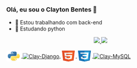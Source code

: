 ### Olá, eu sou o Clayton Bentes 👋

- 🔭 Estou trabalhando com back-end
- 🌱 Estudando python


<div align="center">
  <a href="https://github.com/claytonbentes">
  <img height="180em" src="https://github-readme-stats.vercel.app/api?username=claytonbentes&show_icons=true&theme=tokyonight&include_all_commits=true&count_private=true"/>
  <img height="180em" src="https://github-readme-stats.vercel.app/api/top-langs/?username=claytonbentes&layout=compact&langs_count=7&theme=tokyonight"/>
</div>
  
<div style="display: inline_block"><br>
  <img align="center" alt="Clay-Python" height="30" width="40" src="https://raw.githubusercontent.com/devicons/devicon/master/icons/python/python-original.svg">
  <img align="center" alt="Clay-Django" height="30" width="40" src="https://cdn.jsdelivr.net/gh/devicons/devicon/icons/django/django-original.svg">
  <img align="center" alt="Clay-HTML" height="30" width="40" src="https://raw.githubusercontent.com/devicons/devicon/master/icons/html5/html5-original.svg">
  <img align="center" alt="Clay-CSS" height="30" width="40" src="https://raw.githubusercontent.com/devicons/devicon/master/icons/css3/css3-original.svg">
  <img align="center" alt="Clay-MySQL" height="30" width="40" src="https://cdn.jsdelivr.net/gh/devicons/devicon/icons/mysql/mysql-original.svg">
</div>
